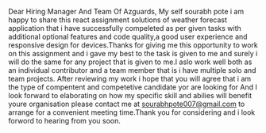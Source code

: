Dear Hiring Manager And Team Of Azguards, My self sourabh pote i am happy to share this react assignment solutions of weather forecast application that i have successfully compeleted as per given tasks with additional optional features and code quality,a good user experience and responsive design for devices.Thanks for giving me this opportunity to work on this assignment and i gave my best to the task is given to me and surely i will do the same for any project that is given to me.I aslo work well both as an individual contributor and a team member that is i have multiple solo and team projects. After reviewing my work i hope that you will agree that i am the type of compentent and competetive candidate yor are looking for And I look forward to elaborating on how my specific skill and abilies will benefit youre organisation please contact me at sourabhpote007@gmail.com to arrange for a convenient meeting time.Thank you for considering and i look forword to hearing from you soon.
